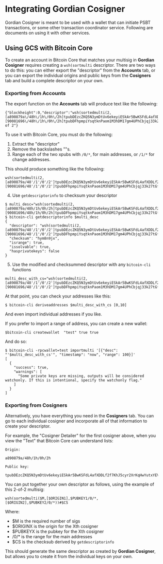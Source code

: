 # Integrating Gordian Cosigner

Gordian Cosigner is meant to be used with a wallet that can initiate PSBT transactions, or some other transaction coordinator service. Following are documents on using it with other services.

## Using GCS with Bitcoin Core

To create an account in Bitcoin Core that matches your multisig in **Gordian Cosigner** requires creating a `wsh(sortmulti` descriptor. There are two ways to do this: you can either export the "descriptor" from the **Accounts** tab, or you can export the individual origins and public keys from the **Cosigners** tab and build a complete descriptor on your own.

### Exporting from Accounts

The export function on the **Accounts** tab will produce text like the following:
```
{"blockheight":0,"descriptor":"wsh(sortedmulti(2,[a890879a\/48h\/1h\/0h\/2h]tpubDEzcZKQ5N3ymDtUv6ekeyiESkAr5BwKSFdL4afXDDLf2f7KhJ5cyr2XrKqHwYutxYEVoUcDxdTFM2qPvvr1nwaa7HtAeJN4b4RuGRhPSS83,[90081696\/48h\/1h\/0h\/2h]tpubDFhpmpiYsqtknPaom1M3hDM17gm4UPhCbjqj33k27tGf1bHWMcfyuNPLYozB1uzaaYyFz3CxJU7wzBdQ1FiRSfMaftbUYHgMZ5SrV5FcxV1))","label":"2 of 2"}
```
To use it with Bitcoin Core, you must do the following:

1. Extract the "descriptor"
2. Remove the backslashes "\"s.
3. Range each of the two xpubs with `/0/*`, for main addresses, or `/1/*` for change addresses.

This should produce something like the following:
```
wsh(sortedmulti(2,[a890879a/48'/1'/0'/2']tpubDEzcZKQ5N3ymDtUv6ekeyiESkAr5BwKSFdL4afXDDLf2f7KhJ5cyr2XrKqHwYutxYEVoUcDxdTFM2qPvvr1nwaa7HtAeJN4b4RuGRhPSS83/0/*,[90081696/48'/1'/0'/2']tpubDFhpmpiYsqtknPaom1M3hDM17gm4UPhCbjqj33k27tGf1bHWMcfyuNPLYozB1uzaaYyFz3CxJU7wzBdQ1FiRSfMaftbUYHgMZ5SrV5FcxV1/0/*))
```

4. Use `getdescriptorinfo` to checksum your descriptor

```
$ multi_desc="wsh(sortedmulti(2,[a890879a/48h/1h/0h/2h]tpubDEzcZKQ5N3ymDtUv6ekeyiESkAr5BwKSFdL4afXDDLf2f7KhJ5cyr2XrKqHwYutxYEVoUcDxdTFM2qPvvr1nwaa7HtAeJN4b4RuGRhPSS83/0/*,[90081696/48h/1h/0h/2h]tpubDFhpmpiYsqtknPaom1M3hDM17gm4UPhCbjqj33k27tGf1bHWMcfyuNPLYozB1uzaaYyFz3CxJU7wzBdQ1FiRSfMaftbUYHgMZ5SrV5FcxV1/0/*))"
$ bitcoin-cli getdescriptorinfo $multi_desc
{
  "descriptor": "wsh(sortedmulti(2,[a890879a/48'/1'/0'/2']tpubDEzcZKQ5N3ymDtUv6ekeyiESkAr5BwKSFdL4afXDDLf2f7KhJ5cyr2XrKqHwYutxYEVoUcDxdTFM2qPvvr1nwaa7HtAeJN4b4RuGRhPSS83/0/*,[90081696/48'/1'/0'/2']tpubDFhpmpiYsqtknPaom1M3hDM17gm4UPhCbjqj33k27tGf1bHWMcfyuNPLYozB1uzaaYyFz3CxJU7wzBdQ1FiRSfMaftbUYHgMZ5SrV5FcxV1/0/*))#clyps7au",
  "checksum": "hym8n9jx",
  "isrange": true,
  "issolvable": true,
  "hasprivatekeys": false
}
```

5. Use the modified and checksummed descriptor with any `bitcoin-cli` functions

```
multi_desc_with_cs="wsh(sortedmulti(2,[a890879a/48'/1'/0'/2']tpubDEzcZKQ5N3ymDtUv6ekeyiESkAr5BwKSFdL4afXDDLf2f7KhJ5cyr2XrKqHwYutxYEVoUcDxdTFM2qPvvr1nwaa7HtAeJN4b4RuGRhPSS83/0/*,[90081696/48'/1'/0'/2']tpubDFhpmpiYsqtknPaom1M3hDM17gm4UPhCbjqj33k27tGf1bHWMcfyuNPLYozB1uzaaYyFz3CxJU7wzBdQ1FiRSfMaftbUYHgMZ5SrV5FcxV1/0/*))#clyps7au"
```
At that point, you can check your addresses like this:
```
$ bitcoin-cli deriveaddresses $multi_desc_with_cs [0,10]
```
And even import individual addresses if you like.

If you prefer to import a range of address, you can create a new wallet:
```
$bitcoin-cli createwallet  "test" true true
```
And do so:
```
$ bitcoin-cli -rpcwallet=test importmulti '[{"desc": "'$multi_desc_with_cs'", "timestamp": "now", "range": 100}]'
[
  {
    "success": true,
    "warnings": [
      "Some private keys are missing, outputs will be considered watchonly. If this is intentional, specify the watchonly flag."
    ]
  }
]
```

### Exporting from Cosigners

Alternatively, you have everything you need in the **Cosigners** tab. You can go to each individual cosigner and incorporate all of that information to create your descriptor.

For example, the "Cosigner Detailer" for the first cosigner above, when you view the "Text" that Bitcoin Core can understand lists:

```
Origin:

a890879a/48h/1h/0h/2h

Public key:

tpubDEzcZKQ5N3ymDtUv6ekeyiESkAr5BwKSFdL4afXDDLf2f7KhJ5cyr2XrKqHwYutxYEVoUcDxdTFM2qPvvr1nwaa7HtAeJN4b4RuGRhPSS83
```
You can put together your own descriptor as follows, using the example of this 2-of-2 multisig:
```
wsh(sortedmulti($M,[$ORIGIN1],$PUBKEY1/0/*,[$ORIGIN2],$PUBKEY2/0/*))#$CS
```
Where:

* $M is the required number of sigs
* $ORIGINX is the origin for the Xth cosigner
* $PUBKEYX is the pubkey for the Xth cosigner
* /0/* is the range for the main addresses
* $CS is the checksub derived by `getdescriptorinfo`

This should generate the same descriptor as created by **Gordian Cosigner**, but allows you to create it from the individual keys on your own.

